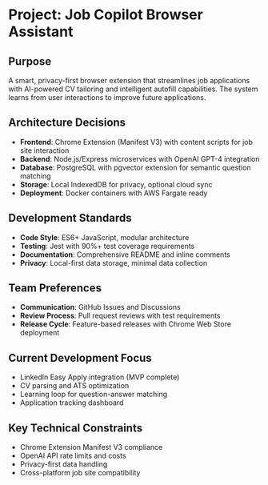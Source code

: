 # Project: Job Copilot Browser Assistant

## Purpose
A smart, privacy-first browser extension that streamlines job applications with AI-powered CV tailoring and intelligent autofill capabilities. The system learns from user interactions to improve future applications.

## Architecture Decisions
- **Frontend**: Chrome Extension (Manifest V3) with content scripts for job site interaction
- **Backend**: Node.js/Express microservices with OpenAI GPT-4 integration
- **Database**: PostgreSQL with pgvector extension for semantic question matching
- **Storage**: Local IndexedDB for privacy, optional cloud sync
- **Deployment**: Docker containers with AWS Fargate ready

## Development Standards
- **Code Style**: ES6+ JavaScript, modular architecture
- **Testing**: Jest with 90%+ test coverage requirements
- **Documentation**: Comprehensive README and inline comments
- **Privacy**: Local-first data storage, minimal data collection

## Team Preferences
- **Communication**: GitHub Issues and Discussions
- **Review Process**: Pull request reviews with test requirements
- **Release Cycle**: Feature-based releases with Chrome Web Store deployment

## Current Development Focus
- LinkedIn Easy Apply integration (MVP complete)
- CV parsing and ATS optimization
- Learning loop for question-answer matching
- Application tracking dashboard

## Key Technical Constraints
- Chrome Extension Manifest V3 compliance
- OpenAI API rate limits and costs
- Privacy-first data handling
- Cross-platform job site compatibility

